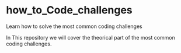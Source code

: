 # how_to_Code_challenges
Learn how to solve the most common coding challenges

In This repository we will cover the theorical part of the most common coding challenges. 

